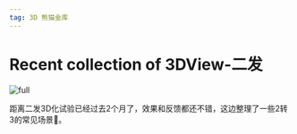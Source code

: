```yaml
---
tag: 3D 熊猫金库
---
```




# Recent collection of 3DView-二发



![full](http://qn.canisminor.cc/2017-12-19-panda3d.png)



距离二发3D化试验已经过去2个月了，效果和反馈都还不错，这边整理了一些2转3的常见场景🎄。